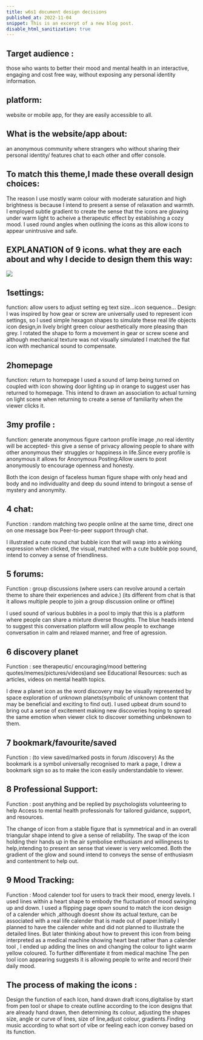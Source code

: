 ```yaml
---
title: w6s1 document design decisions
published_at: 2022-11-04
snippet: This is an excerpt of a new blog post.
disable_html_sanitization: true
---
```

## Target audience : 
those who wants to better their mood and mental health in an interactive, engaging and cost free way, without exposing any personal identity information. 


## platform: 
website or mobile app, for they are easily accessible to all.


## What is the website/app about:
an anonymous community where strangers who without sharing their personal identity/ features chat to each other and offer console.
## To match this theme,I made these overall design choices:
The reason I use mostly warm colour with moderate saturation and high brightness is because I intend to present a sense of relaxation and warmth.
I employed subtle gradient to create the sense that the icons are glowing under warm light to acheive a therapeutic effect by establishing a cozy mood.
I used round angles when outlining the icons as this allow icons to appear unintrusive and safe.



## EXPLANATION of 9 icons. what they are each about and why I decide to design them this way:
![ ](w6/1.png)

## 1settings:
function: allow users to adjust setting eg text size...icon sequence...
Design: I was inspired by how gear or screw are universally used to represent icon settings, so I used simple hexagon shapes to simulate these real life objects icon design,in lively bright green colour aesthetically more pleasing than grey. I rotated the shape to form a movement in gear or screw scene and although mechanical texture was not visually simulated I matched the flat icon with mechanical sound to compensate.

## 2homepage 
function: return to homepage
I used a sound of lamp being turned on coupled with icon showing door lighting up in orange to suggest user has returned to homepage. This intend to drawn an association to actual turning on light scene when returning to create a sense of familiarity when the viewer clicks it.

## 3my profile :
function: generate anonymous figure cartoon profile image ,no real identity will be accepted- this give a sense of privacy allowing people to share with other anonymous their struggles or happiness in life.Since every profile is anonymous it allows for Anonymous Posting:Allow users to post anonymously to encourage openness and honesty.

Both the icon design of faceless human figure shape with only head and body and no individuality and deep du sound intend to bringout a sense of mystery and anonymity.

## 4 chat:

Function : random matching two people online at the same time,   direct one on one message box
Peer-to-peer support through chat.

I illustrated a cute round chat bubble icon that will swap into a winking expression when clicked, the visual, matched with a cute bubble pop sound, intend to convey a sense of friendliness.

## 5 forums:
Function : group discussions (where users can revolve around a certain theme to share their experiences and advice.)
(its different from chat is that it allows multiple people to join a group discussion online or offline)

I used sound of various bubbles in a pool to imply that this is a platform where people can share a mixture diverse thoughts.
The blue heads intend to suggest this conversation platform will allow people to exchange conversation in calm and relaxed manner, and free of agression.

## 6 discovery planet
Function :  see therapeutic/ encouraging/mood bettering quotes/memes/pictures/videos)and see Educational Resources: such as  articles, videos on mental health topics.

I drew a planet icon as the word discovery may be visually represented by space exploration of unknown planets(symbolic of unknown content that may be beneficial and exciting to find out).
I used upbeat drum sound to bring out a sense of excitement making new discoveries hoping to spread the same emotion when viewer click to discover something unbeknown to them.

## 7 bookmark/favourite/saved 
Function : (to view saved/marked posts in forum /discovery)
As the bookmark is a symbol universally recognised to mark a page, I drew a bookmark sign so as to make the icon easily understandable to viewer.

## 8 Professional Support:
Function : post anything and be replied by psychologists volunteering to help
Access to mental health professionals for tailored guidance, support, and resources.

The change of icon from a stable figure that is symmetrical and in an overall triangular shape intend to give a sense of reliability. The swap of the icon  holding their hands up in the air symbolise enthusiasm and willingness to help,intending to present an sense that viewer is very welcomed. Both the gradient of the glow and sound intend to conveys the sense of enthusiasm and contentment to help out.


## 9 Mood Tracking:
Function : Mood calender tool for users to track their mood, energy levels.
I used lines within a heart shape to embody the fluctuation of mood swinging up and down.
I used a flipping page opwn sound to match the icon design of a calender which ,although doesnt show its actual texture, can be associated with a real life calender that is made out of paper.Initially I planned to have the calender white and did not planned to illustrate the detailed lines. But later thinking about how to prevent this icon from being interpreted as a  medical machine showing heart beat rather than a calender tool , I ended up adding the lines on and changing the colour to light warm yellow coloured. To further differentiate it from medical machine The pen tool icon appearing suggests it is allowing people to write and record their daily mood.


## The process of making the icons : 
Design the function of each Icon, hand drawn draft icons,digitalise by start from pen tool or shape to create outline according to  the icon designs that are already hand drawn, then determining its colour, adjusting the shapes size, angle or curve of lines, size of line,adjust colour, gradients.Finding music according to what sort of vibe or feeling each icon convey based on its function.